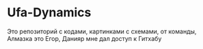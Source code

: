 # Ufa-Dynamics
Это репозиторий с кодами, картинками с схемами, от команды, Алмазка это Егор, Данияр мне дал доступ к Гитхабу
